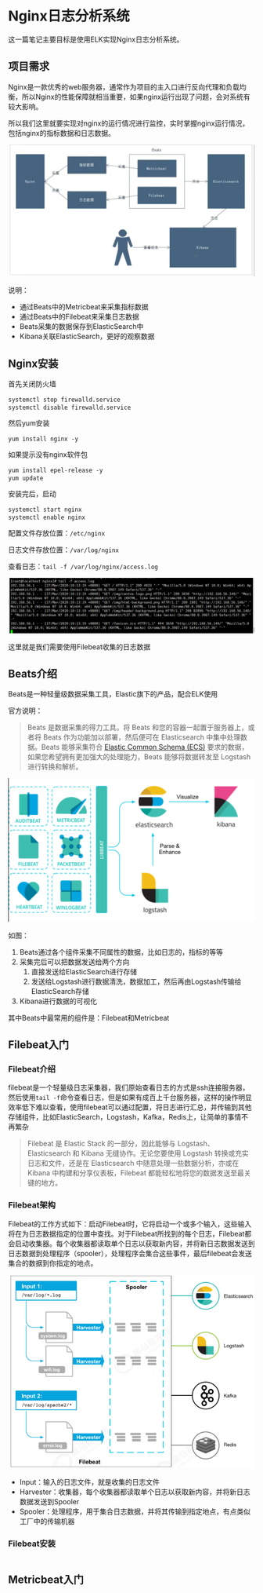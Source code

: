 # Nginx日志分析系统

这一篇笔记主要目标是使用ELK实现Nginx日志分析系统。

## 项目需求

Nginx是一款优秀的web服务器，通常作为项目的主入口进行反向代理和负载均衡，所以Nginx的性能保障就相当重要，如果nginx运行出现了问题，会对系统有较大影响。

所以我们这里就要实现对nginx的运行情况进行监控，实时掌握nginx运行情况，包括nginx的指标数据和日志数据。

![1585273731203](../image/1585273731203.png)

说明：

- 通过Beats中的Metricbeat来采集指标数据
- 通过Beats中的Filebeat来采集日志数据
- Beats采集的数据保存到ElasticSearch中
- Kibana关联ElasticSearch，更好的观察数据



## Nginx安装

首先关闭防火墙

```
systemctl stop firewalld.service
systemctl disable firewalld.service 
```

然后yum安装

```
yum install nginx -y
```

如果提示没有nginx软件包

```
yum install epel-release -y
yum update
```

安装完后，启动

```
systemctl start nginx
systemctl enable nginx
```

配置文件存放位置：`/etc/nginx`

日志文件存放位置：`/var/log/nginx`

查看日志：`tail -f /var/log/nginx/access.log` 

![1585275256733](../image/1585275256733.png)

这里就是我们需要使用Filebeat收集的日志数据

## Beats介绍

Beats是一种轻量级数据采集工具，Elastic旗下的产品，配合ELK使用

官方说明：

> Beats 是数据采集的得力工具。将 Beats 和您的容器一起置于服务器上，或者将 Beats 作为功能加以部署，然后便可在 Elasticsearch 中集中处理数据。Beats 能够采集符合 [Elastic Common Schema (ECS)](https://www.elastic.co/guide/en/ecs/current/index.html) 要求的数据，如果您希望拥有更加强大的处理能力，Beats 能够将数据转发至 Logstash 进行转换和解析。

![1585277036973](../image/1585277036973.png)

如图：

1. Beats通过各个组件采集不同属性的数据，比如日志的，指标的等等
2. 采集完后可以把数据发送给两个方向
   1. 直接发送给ElasticSearch进行存储
   2. 发送给Logstash进行数据清洗，数据加工，然后再由Logstash传输给ElasticSearch存储
3. Kibana进行数据的可视化

其中Beats中最常用的组件是：Filebeat和Metricbeat

## Filebeat入门

### Filebeat介绍

filebeat是一个轻量级日志采集器，我们原始查看日志的方式是ssh连接服务器，然后使用`tail -f`命令查看日志，但是如果有成百上千台服务器，这样的操作明显效率低下难以查看，使用filebeat可以通过配置，将日志进行汇总，并传输到其他存储组件，比如ElasticSearch，Logstash，Kafka，Redis上，让简单的事情不再繁杂

> Filebeat 是 Elastic Stack 的一部分，因此能够与 Logstash、Elasticsearch 和 Kibana 无缝协作。无论您要使用 Logstash 转换或充实日志和文件，还是在 Elasticsearch 中随意处理一些数据分析，亦或在 Kibana 中构建和分享仪表板，Filebeat 都能轻松地将您的数据发送至最关键的地方。

### Filebeat架构

Filebeat的工作方式如下：启动Filebeat时，它将启动一个或多个输入，这些输入将在为日志数据指定的位置中查找。对于Filebeat所找到的每个日志，Filebeat都会启动收集器。每个收集器都读取单个日志以获取新内容，并将新日志数据发送到日志数据到处理程序（spooler），处理程序会集合这些事件，最后filebeat会发送集合的数据到你指定的地点。

![1585279209433](../image/1585279209433.png)

- Input：输入的日志文件，就是收集的日志文件
- Harvester：收集器，每个收集器都读取单个日志以获取新内容，并将新日志数据发送到Spooler
- Spooler：处理程序，用于集合日志数据，并将其传输到指定地点，有点类似工厂中的传输机器

### Filebeat安装

```bash

```



## Metricbeat入门